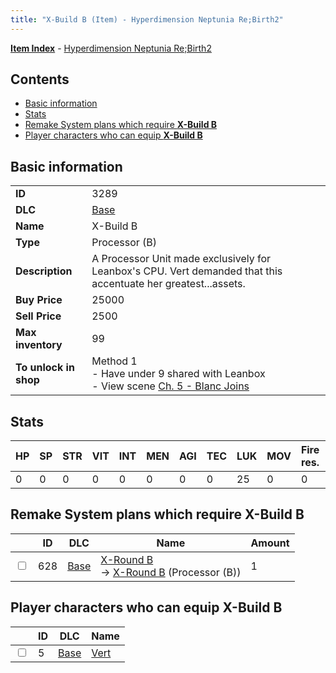 ```yaml
---
title: "X-Build B (Item) - Hyperdimension Neptunia Re;Birth2"
---
```


[**Item Index**](/neptunia/rb2/item/index.html) - [Hyperdimension Neptunia Re;Birth2](/neptunia/rb2)

## Contents

- [Basic information](#basic-information)
- [Stats](#stats)
- [Remake System plans which require **X-Build B**](#remake-system-plans-which-require-x-build-b)
- [Player characters who can equip **X-Build B**](#player-characters-who-can-equip-x-build-b)

## Basic information

|   |   |
| -- | -- |
| **ID** | 3289 |
| **DLC** | [Base](/neptunia/rb2/dlc/0-base.html) |
| **Name** | X-Build B |
| **Type** | Processor (B) |
| **Description** | A Processor Unit made exclusively for Leanbox's CPU. Vert demanded that this accentuate her greatest...assets. |
| **Buy Price** | 25000 |
| **Sell Price** | 2500 |
| **Max inventory** | 99 |
| **To unlock in shop** | Method 1<br />- Have under 9 shared with Leanbox<br />- View scene [Ch. 5 - Blanc Joins](/neptunia/rb2/scene/0-378-ch-5-blanc-joins.html) |

## Stats

| HP | SP | STR | VIT | INT | MEN | AGI | TEC | LUK | MOV | Fire res. | Ice res. | Wind res. | Lightning res. |
| -- | -- | --- | --- | --- | --- | --- | --- | --- | --- | --------- | -------- | --------- | -------------- |
| 0 | 0 | 0 | 0 | 0 | 0 | 0 | 0 | 25 | 0 | 0 | 0 | 0 | 0 |

## Remake System plans which require **X-Build B**

|    | ID | DLC | Name | Amount |
| -- | -- | --- | ---- | ------ |
| <input type="checkbox" id="rb2-remake-0-628" class="trackbox" /> | 628 | [Base](/neptunia/rb2/dlc/0-base.html) | [X-Round B](/neptunia/rb2/remake/0-628-x-round-b.html)<br />→ [X-Round B](/neptunia/rb2/item/0-3295-x-round-b.html) (Processor (B)) | 1 |

## Player characters who can equip **X-Build B**

|    | ID | DLC | Name |
| -- | -- | --- | ---- |
| <input type="checkbox" id="rb2-player-0-5" class="trackbox" /> | 5 | [Base](/neptunia/rb2/dlc/0-base.html) | [Vert](/neptunia/rb2/player/0-5-vert.html) |